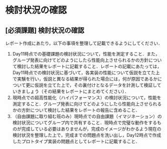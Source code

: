 # 検討状況の確認

## \[必須課題\] 検討状況の確認

レポート作成にあたり，以下の事項を整理して記載できるようにしてください．

1.  Day11時点での基礎課題の検討状況について，性能を測定すること．また，グループ発表に向けてどのようにしたら性能向上させられるかの方針について検討した結果をレポートに記載すること．レポートの記載にあたっては，Day11時点での検討状況に基づいて，各実装の性能について仮説を立てた上で実験を行い，仮説と異なる結果が得られた場合には，何が原因であるかについて更に仮説を立てた上で，その裏付けとなるデータを計測して検証していきましょう（その結果をレポートにまとめてください）．
2.  現時点での超高性能化（ハイパフォーマンス）の検討状況について，性能を測定すること．グループ発表に向けてどのようにしたら性能向上させられるかの方針について検討した結果をレポートの報告に含めること．
3.  （自由課題に取り組む班のみ）現時点での自由課題（イマジネーション）の検討状況についてグループ内で共有すること．現時点で完璧な動作をするものが完成している必要はありませんが，完成のイメージがわかるよう現在の検討状況を整理した上で，完成までの問題点を洗い出し，Day12時点で作成したプロトタイプ実装の問題点としてレポートに記載すること．
